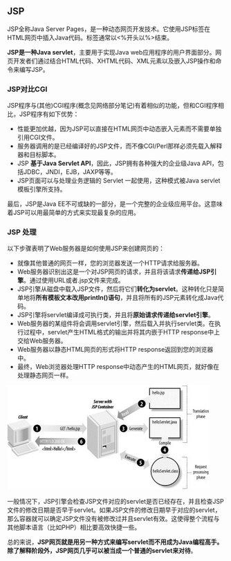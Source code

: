 ## JSP
JSP全称Java Server Pages，是一种动态网页开发技术。它使用JSP标签在HTML网页中插入Java代码。标签通常以<%开头以%>结束。

**JSP是一种Java servlet**，主要用于实现Java web应用程序的用户界面部分。网页开发者们通过结合HTML代码、XHTML代码、XML元素以及嵌入JSP操作和命令来编写JSP。

### JSP对比CGI

JSP程序与(其他)CGI程序(概念见网络部分笔记)有着相似的功能，但和CGI程序相比，JSP程序有如下优势：
 - 性能更加优越，因为JSP可以直接在HTML网页中动态嵌入元素而不需要单独引用CGI文件。
 - 服务器调用的是已经编译好的JSP文件，而不像CGI/Perl那样必须先载入解释器和目标脚本。
 - JSP **基于Java Servlet API**，因此，JSP拥有各种强大的企业级Java API，包括JDBC，JNDI，EJB，JAXP等等。
 - JSP页面可以与处理业务逻辑的 Servlet 一起使用，这种模式被Java servlet 模板引擎所支持。

 最后，JSP是Java EE不可或缺的一部分，是一个完整的企业级应用平台。这意味着JSP可以用最简单的方式来实现最复杂的应用。

 ### JSP 处理
 以下步骤表明了Web服务器是如何使用JSP来创建网页的：

 - 就像其他普通的网页一样，您的浏览器发送一个HTTP请求给服务器。
 - Web服务器识别出这是一个对JSP网页的请求，并且将该请求**传递给JSP引擎**。通过使用URL或者.jsp文件来完成。
 - JSP引擎从磁盘中载入JSP文件，然后将它们**转化为servlet**。这种转化只是简单地将**所有模板文本改用println()语句**，并且将所有的JSP元素转化成Java代码。
 - JSP引擎将servlet编译成可执行类，并且将**原始请求传递给servlet引擎**。
 - Web服务器的某组件将会调用servlet引擎，然后载入并执行servlet类。在执行过程中，servlet产生HTML格式的输出并将其内嵌于HTTP response中上交给Web服务器。
 - Web服务器以静态HTML网页的形式将HTTP response返回到您的浏览器中。
 - 最终，Web浏览器处理HTTP response中动态产生的HTML网页，就好像在处理静态网页一样。

![](image/jsp0.jpg)

一般情况下，JSP引擎会检查JSP文件对应的servlet是否已经存在，并且检查JSP文件的修改日期是否早于servlet。如果JSP文件的修改日期早于对应的servlet，那么容器就可以确定JSP文件没有被修改过并且servlet有效。这使得整个流程与其他脚本语言（比如PHP）相比要高效快捷一些。

总的来说，**JSP网页就是用另一种方式来编写servlet而不用成为Java编程高手。除了解释阶段外，JSP网页几乎可以被当成一个普通的servlet来对待**。
